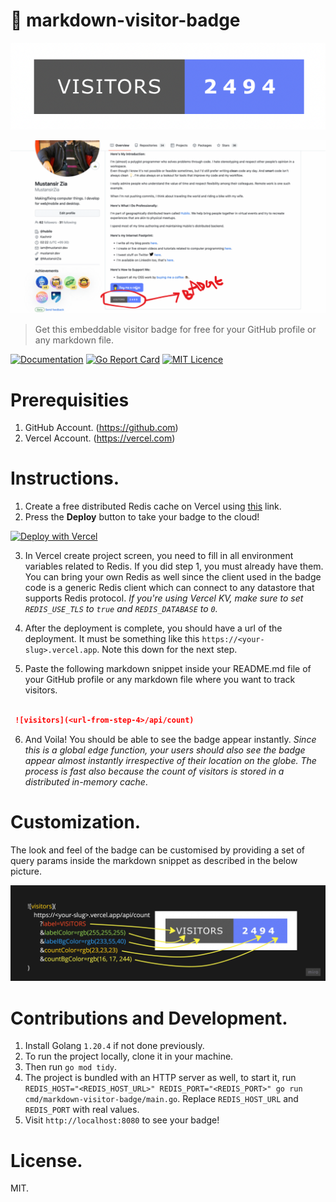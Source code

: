 #  👑 markdown-visitor-badge

![Badge](/static/1.png)

![Example](/static/2.png)

> Get this embeddable visitor badge for free for your GitHub profile or any markdown file.

[![Documentation](https://godoc.org/github.com/mustansirzia/markdown-visitor-badge?status.svg)](http://godoc.org/github.com/mustansirzia/markdown-visitor-badge)
[![Go Report Card](https://goreportcard.com/badge/github.com/MustansirZia/markdown-visitor-badge)](https://goreportcard.com/report/github.com/MustansirZia/markdown-visitor-badge)
[![MIT Licence](https://badges.frapsoft.com/os/mit/mit.svg?v=103)](https://opensource.org/licenses/mit-license.php)


# Prerequisities
1. GitHub Account. (https://github.com)
2. Vercel Account. (https://vercel.com)

# Instructions.
1. Create a free distributed Redis cache on Vercel using [this](https://vercel.com/storage/kv) link.
2. Press the **Deploy** button to take your badge to the cloud!

[![Deploy with Vercel](https://vercel.com/button)](https://vercel.com/new/clone?repository-url=https%3A%2F%2Fgithub.com%2FMustansirZia%2Fmarkdown-visitor-badge&env=REDIS_HOST,REDIS_PORT,REDIS_USERNAME,REDIS_PASSWORD,REDIS_DATABASE,REDIS_USE_TLS&envDescription=Redis%20connection%20variables.)

3. In Vercel create project screen, you need to fill in all environment variables related to Redis. If you did step 1, you must already have them. You can bring your own Redis as well since the client used in the badge code is a generic Redis client which can connect to any datastore that supports Redis protocol.
*If you're using Vercel KV, make sure to set `REDIS_USE_TLS` to `true` and `REDIS_DATABASE` to `0`.*

4. After the deployment is complete, you should have a url of the deployment. It must be something like this 
`https://<your-slug>.vercel.app`. Note this down for the next step.

5. Paste the following markdown snippet inside your README.md file of your GitHub profile or any markdown file where you want to track visitors.
```markdown

 ![visitors](<url-from-step-4>/api/count)

```
6. And Voila! You should be able to see the badge appear instantly. *Since this is a global edge function, your users should also see the badge appear almost instantly irrespective of their location on the globe. The process is fast also because the count of visitors is stored in a distributed in-memory cache*.

# Customization.
The look and feel of the badge can be customised by providing a set of query params inside the markdown snippet as described in the below picture.

![Customization](/static/3.jpeg)

# Contributions and Development.
1. Install Golang `1.20.4` if not done previously.
2. To run the project locally, clone it in your machine.
3. Then run `go mod tidy`.
4. The project is bundled with an HTTP server as well, to start it, run `REDIS_HOST="<REDIS_HOST_URL>" REDIS_PORT="<REDIS_PORT>" go run cmd/markdown-visitor-badge/main.go`. Replace `REDIS_HOST_URL` and `REDIS_PORT` with real values.
5. Visit `http://localhost:8080` to see your badge!


# License.
MIT.


